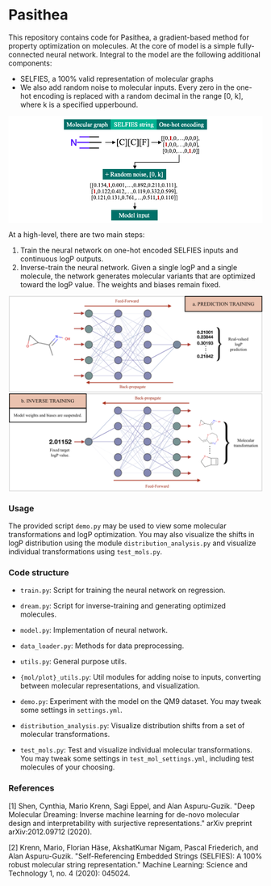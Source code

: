 # Pasithea

This repository contains code for Pasithea, a gradient-based method for property optimization on molecules. At the core of model is a simple fully-connected neural network. Integral to the model are the following additional components:
* SELFIES, a 100% valid representation of molecular graphs
* We also add random noise to molecular inputs. Every zero in the one-hot encoding is replaced with a random decimal in the range [0, k], where k is a specified upperbound.

<img align="center" src="./images/noise.png"/>

At a high-level, there are two main steps:
1. Train the neural network on one-hot encoded SELFIES inputs and continuous logP outputs.
2. Inverse-train the neural network. Given a single logP and a single molecule, the network generates molecular variants that are optimized toward the logP value. The weights and biases remain fixed.

<img align="center" src="./images/concept.png"/>



### Usage
The provided script `demo.py` may be used to view some molecular transformations and logP optimization. You may also visualize the shifts in logP distribution using the module `distribution_analysis.py` and visualize individual transformations using `test_mols.py`.

### Code structure
* `train.py`: Script for training the neural network on regression.

* `dream.py`: Script for inverse-training and generating optimized molecules.

* `model.py`: Implementation of neural network.

* `data_loader.py`: Methods for data preprocessing.

* `utils.py`: General purpose utils.

* `{mol/plot}_utils.py`: Util modules for adding noise to inputs, converting between molecular representations, and visualization. 

* `demo.py`: Experiment with the model on the QM9 dataset. You may tweak some settings in `settings.yml`.

* `distribution_analysis.py`: Visualize distribution shifts from a set of molecular transformations.

* `test_mols.py`: Test and visualize individual molecular transformations. You may tweak some settings in `test_mol_settings.yml`, including test molecules of your choosing.

### References
[1] Shen, Cynthia, Mario Krenn, Sagi Eppel, and Alan Aspuru-Guzik. "Deep Molecular Dreaming: Inverse machine learning for de-novo molecular design and interpretability with surjective representations." arXiv preprint arXiv:2012.09712 (2020).

[2] Krenn, Mario, Florian Häse, AkshatKumar Nigam, Pascal Friederich, and Alan Aspuru-Guzik. "Self-Referencing Embedded Strings (SELFIES): A 100% robust molecular string representation." Machine Learning: Science and Technology 1, no. 4 (2020): 045024.
